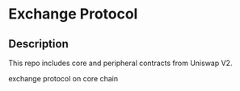 # Exchange Protocol

## Description

This repo includes core and peripheral contracts from Uniswap V2.

exchange protocol on core chain
